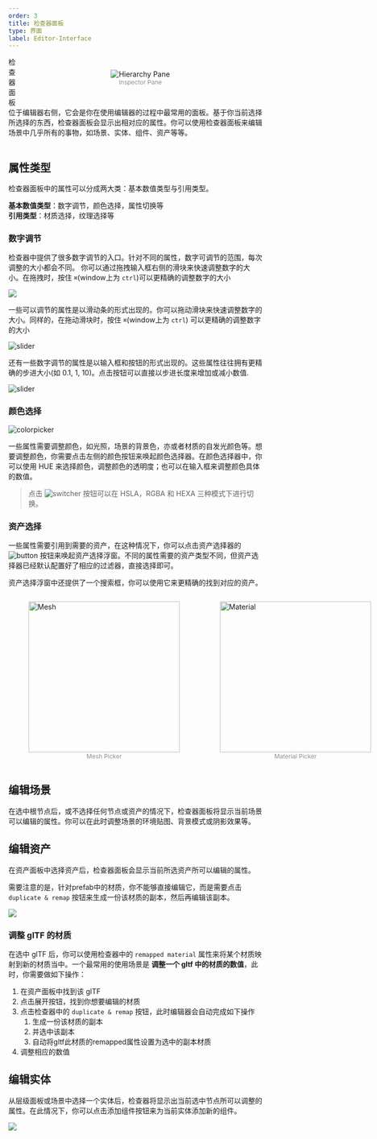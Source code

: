 ```yaml
---
order: 3
title: 检查器面板
type: 界面
label: Editor-Interface
---
```


<figure style="float: right;position: relative; z-index: 2; padding: 12px;display:flex;flex-direction:column;align-items:center;width:380px">
  <img alt="Hierarchy Pane" src="https://mdn.alipayobjects.com/huamei_fvsq9p/afts/img/A*nLDFT6o2encAAAAAAAAAAAAADqiTAQ/original" >
  <figcaption style="text-align:center; color: #889096;font-size:12px">Inspector Pane</figcaption>
</figure>

检查器面板位于编辑器右侧，它会是你在使用编辑器的过程中最常用的面板。基于你当前选择所选择的东西，检查器面板会显示出相对应的属性。你可以使用检查器面板来编辑场景中几乎所有的事物，如场景、实体、组件、资产等等。

<img src="" style="zoom: 50%">

## 属性类型

检查器面板中的属性可以分成两大类：基本数值类型与引用类型。

**基本数值类型**：数字调节，颜色选择，属性切换等  
**引用类型**：材质选择，纹理选择等

### 数字调节

检查器中提供了很多数字调节的入口。针对不同的属性，数字可调节的范围，每次调整的大小都会不同。
你可以通过拖拽输入框右侧的滑块来快速调整数字的大小。在拖拽时，按住 `⌘`(window上为 `ctrl`)可以更精确的调整数字的大小

<img src="https://mdn.alipayobjects.com/huamei_x9dkln/afts/img/A*7BgOTI6rup4AAAAAAAAAAAAADsGIAQ/original">

一些可以调节的属性是以滑动条的形式出现的。你可以拖动滑块来快速调整数字的大小。同样的，在拖动滑块时，按住 `⌘`(window上为 `ctrl`) 可以更精确的调整数字的大小

![slider](https://mdn.alipayobjects.com/huamei_x9dkln/afts/img/A*4OViSrJWl_EAAAAAAAAAAAAADsGIAQ/original)

还有一些数字调节的属性是以输入框和按钮的形式出现的。这些属性往往拥有更精确的步进大小(如 0.1, 1, 10)。点击按钮可以直接以步进长度来增加或减小数值.

![slider](https://mdn.alipayobjects.com/huamei_x9dkln/afts/img/A*mWKtQ6p0r8gAAAAAAAAAAAAADsGIAQ/original)


### 颜色选择

![colorpicker](https://mdn.alipayobjects.com/huamei_x9dkln/afts/img/A*W-3STp0S41QAAAAAAAAAAAAADsGIAQ/original)

一些属性需要调整颜色，如光照，场景的背景色，亦或者材质的自发光颜色等。想要调整颜色，你需要点击左侧的颜色按钮来唤起颜色选择器。在颜色选择器中，你可以使用 HUE 来选择颜色，调整颜色的透明度；也可以在输入框来调整颜色具体的数值。  
> 点击 ![switcher](https://mdn.alipayobjects.com/huamei_x9dkln/afts/img/A*As3nRrWtvNsAAAAAAAAAAAAADsGIAQ/original) 按钮可以在 HSLA，RGBA 和 HEXA 三种模式下进行切换。

### 资产选择

一些属性需要引用到需要的资产，在这种情况下，你可以点击资产选择器的 ![button](https://mdn.alipayobjects.com/huamei_x9dkln/afts/img/A*JLu3QIuLoFMAAAAAAAAAAAAADsGIAQ/original) 按钮来唤起资产选择浮窗。不同的属性需要的资产类型不同，但资产选择器已经默认配置好了相应的过滤器，直接选择即可。

资产选择浮窗中还提供了一个搜索框，你可以使用它来更精确的找到对应的资产。

<div style="display:flex">
  <figure>
    <img alt="Mesh" src="https://mdn.alipayobjects.com/huamei_x9dkln/afts/img/A*IoDeQKHZyqoAAAAAAAAAAAAADsGIAQ/original" height="300px">
    <figcaption style="text-align:center; color: #889096;font-size:12px">Mesh Picker</figcaption>
  </figure>

  <figure>
    <img alt="Material" src="https://mdn.alipayobjects.com/huamei_x9dkln/afts/img/A*Rak0SZqKf4oAAAAAAAAAAAAADsGIAQ/original" height="300px">
    <figcaption style="text-align:center; color: #889096;font-size:12px">Material Picker</figcaption>
  </figure>
</div>


## 编辑场景

在选中根节点后，或不选择任何节点或资产的情况下，检查器面板将显示当前场景可以编辑的属性。你可以在此时调整场景的环境贴图、背景模式或阴影效果等。

## 编辑资产

在资产面板中选择资产后，检查器面板会显示当前所选资产所可以编辑的属性。

需要注意的是，针对prefab中的材质，你不能够直接编辑它，而是需要点击 `duplicate & remap` 按钮来生成一份该材质的副本，然后再编辑该副本。

<img src="https://mdn.alipayobjects.com/huamei_x9dkln/afts/img/A*I2KcS56b46QAAAAAAAAAAAAADsGIAQ/original">

### 调整 glTF 的材质

在选中 glTF 后，你可以使用检查器中的 `remapped material` 属性来将某个材质映射到新的材质当中。一个最常用的使用场景是 **调整一个 gltf 中的材质的数值**，此时，你需要做如下操作：

1. 在资产面板中找到该 glTF
2. 点击展开按钮，找到你想要编辑的材质
3. 点击检查器中的 `duplicate & remap` 按钮，此时编辑器会自动完成如下操作
   1. 生成一份该材质的副本
   2. 并选中该副本
   3. 自动将gltf此材质的remapped属性设置为选中的副本材质
4. 调整相应的数值

## 编辑实体

从层级面板或场景中选择一个实体后，检查器将显示出当前选中节点所可以调整的属性。在此情况下，你可以点击添加组件按钮来为当前实体添加新的组件。

<img src="https://mdn.alipayobjects.com/huamei_x9dkln/afts/img/A*wP1AS5VzCqAAAAAAAAAAAAAADsGIAQ/original">
